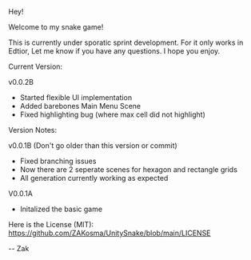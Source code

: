 Hey!

Welcome to my snake game!

This is currently under sporatic sprint development. For it only works in Edtior, Let me know if you have any questions. I hope you enjoy.

Current Version:

v0.0.2B
- Started flexible UI implementation
- Added barebones Main Menu Scene
- Fixed highlighting bug (where max cell did not highlight)

Version Notes:

v0.0.1B
(Don't go older than this version or commit)
- Fixed branching issues
- Now there are 2 seperate scenes for hexagon and rectangle grids
- All generation currently working as expected

V0.0.1A
- Initalized the basic game

Here is the License (MIT):
https://github.com/ZAKosma/UnitySnake/blob/main/LICENSE

--
Zak
